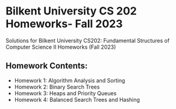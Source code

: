 # Bilkent University CS 202 Homeworks- Fall 2023
Solutions for Bilkent University CS202: Fundamental Structures of Computer Science II Homeworks (Fall 2023)
## Homework Contents:
* Homework 1: Algorithm Analysis and Sorting
* Homework 2: Binary Search Trees
* Homework 3: Heaps and Priority Queues
* Homework 4: Balanced Search Trees and Hashing

